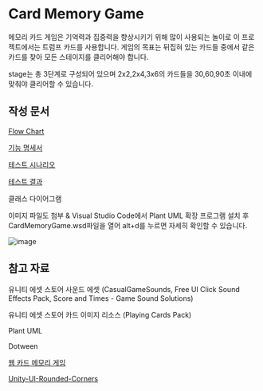 # Card Memory Game
메모리 카드 게임은 기억력과 집중력을 향상시키기 위해 많이 사용되는 놀이로 이 프로젝트에서는 트럼프 카드를 사용합니다. 게임의 목표는 뒤집혀 있는 카드들 중에서 같은 카드를 찾아 모든 스테이지를 클리어해야 합니다.

stage는 총 3단계로 구성되어 있으며 2x2,2x4,3x6의 카드들을 30,60,90초 이내에 맞춰야 클리어할 수 있습니다.

## 작성 문서
[Flow Chart](https://www.figma.com/board/bymGXk1fPXIazpMUqhgIj6/GameSpringCardGameProject?t=dkLtw6lWYO571XQI-1)

[기능 명세서](https://www.notion.so/1253388ddf034046867eb3d2de961d7e?pvs=4)

[테스트 시나리오](https://www.figma.com/design/gUshCJs6mz4XU4rHe9u1Hc/GameSpringCardGameProject?m=auto&t=EUN5i0E939H7R5B3-6)

[테스트 결과](https://youtu.be/KLyAxMtQt7E)

클래스 다이어그램

이미지 파일도 첨부 & Visual Studio Code에서 Plant UML 확장 프로그램 설치 후 CardMemoryGame.wsd파일을 열어 alt+d를 누르면 자세히 확인할 수 있습니다.

![image](https://github.com/leejihoo/GameSpringCardMemoryGame/assets/49175599/7fc9267a-35ae-4ef4-9a07-3bfd5adc35f1)

## 참고 자료

유니티 에셋 스토어 사운드 에셋 (CasualGameSounds, Free UI Click Sound Effects Pack, Score and Times - Game Sound Solutions)

유니티 에셋 스토어 카드 이미지 리소스 (Playing Cards Pack)

Plant UML

Dotween

[웹 카드 메모리 게임](https://www.helpfulgames.com/subjects/brain-training/memory.html)

[Unity-UI-Rounded-Corners](https://github.com/kirevdokimov/Unity-UI-Rounded-Corners)

